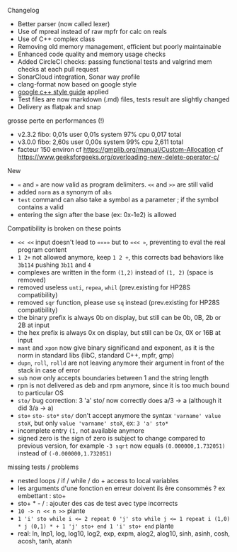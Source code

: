 Changelog

- Better parser (now called lexer)
- Use of mpreal instead of raw mpfr for calc on reals
- Use of C++ complex class
- Removing old memory management, efficient but poorly maintainable
- Enhanced code quality and memory usage checks
- Added CircleCI checks: passing functional tests and valgrind mem checks at each pull request
- SonarCloud integration, Sonar way profile
- clang-format now based on google style
- [google c++ style guide](https://google.github.io/styleguide/cppguide.html) applied
- Test files are now markdown (.md) files, tests result are slightly changed
- Delivery as flatpak and snap

grosse perte en performances (!)
- v2.3.2 fibo: 0,01s user 0,01s system 97% cpu 0,017 total
- v3.0.0 fibo: 2,60s user 0,00s system 99% cpu 2,611 total
- facteur 150 environ
cf https://gmplib.org/manual/Custom-Allocation
cf https://www.geeksforgeeks.org/overloading-new-delete-operator-c/

New
- `«` and `»` are now valid as program delimiters. `<<` and `>>` are still valid
- added `norm` as a synonym of `abs`
- `test` command can also take a symbol as a parameter ; if the symbol contains a valid
- entering the sign after the base (ex: 0x-1e2) is allowed

Compatibility is broken on these points
- `<< <<` input doesn't lead to `««»»` but to `«<< »`, preventing to eval the real program content
- `1 2+` not allowed anymore, keep `1 2 +`, this corrects bad behaviors like `3b114` pushing `3b11` and `4`
- complexes are written in the form `(1,2)` instead of `(1, 2)` (space is removed)
- removed useless `unti`, `repea`, `whil` (prev.existing for HP28S compatibility)
- removed `sqr` function, please use `sq` instead (prev.existing for HP28S compatibility)
- the binary prefix is always 0b on display, but still can be 0b, 0B, 2b or 2B at input
- the hex prefix is always 0x on display, but still can be 0x, 0X or 16B at input
- `mant` and `xpon` now give binary significand and exponent, as it is the norm in standard libs (libC, standard C++, mpfr, gmp)
- `dupn`, `roll`, `rolld` are not leaving anymore their argument in front of the stack in case of error
- `sub` now only accepts boundaries between 1 and the string length
- rpn is not delivered as deb and rpm anymore, since it is too much bound to particular OS
- `sto/` bug correction: 3 'a' sto/ now correctly does a/3 -> a (although it did 3/a -> a)
- `sto+` `sto-` `sto*` `sto/` don't accept anymore the syntax `'varname' value stoX`, but only `value 'varname' stoX`, ex: `3 'a' sto*`
- incomplete entry `(1,` not available anymore
- signed zero is the sign of zero is subject to change  compared to previous version, for example `-3 sqrt` now equals `(0.000000,1.732051)` instead of `(-0.000000,1.732051)`

missing tests / problems
- nested loops / if / while / do + access to local variables
- les arguments d'une fonction en erreur doivent ils êre consommés ?
    ex embettant : sto+
- sto+ * - / : ajouter des cas de test avec type incorrects
- `10 -> n << n >>` plante
- `1 'i' sto while i <= 2 repeat 0 'j' sto while j <= 1 repeat i (1,0) * j (0,1) * + 1 'j' sto+ end 1 'i' sto+ end` plante
- real: ln, lnp1, log, log10, log2, exp, expm, alog2, alog10, sinh, asinh, cosh, acosh, tanh, atanh
